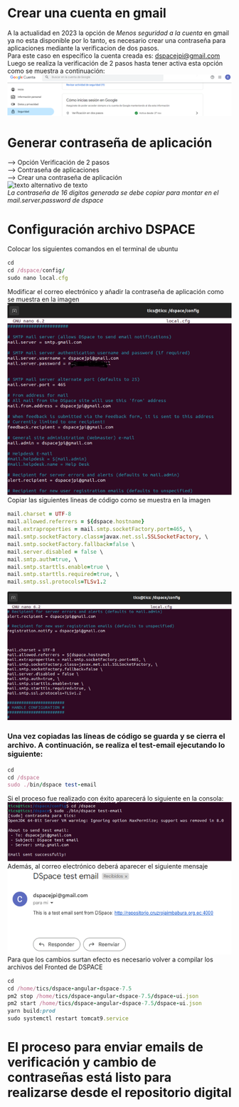 # Crear una cuenta en gmail
A la actualidad en 2023 la opción de *Menos seguridad a la cuenta* en gmail ya no esta disponible por lo tanto, es necesario crear una contraseña para aplicaciones mediante la verificacion de dos pasos. \
Para este caso en específico la cuenta creada es: dspacejpi@gmail.com \
Luego se realiza la verificación de 2 pasos hasta tener activa esta opción como se muestra a continuación:
![texto alternativo de texto](./Imagenes/Verificacion2.PNG)
# Generar contraseña de aplicación
--> Opción Verificación de 2 pasos \
--> Contraseña de aplicaciones\
--> Crear una contraseña de aplicación \
![texto alternativo de texto](./Imagenes/contraseña.PNG) \
*La contraseña de 16 digitos generada se debe copiar para montar en el mail.server.password de dspace*
# Configuración archivo DSPACE
Colocar los siguientes comandos en el terminal de ubuntu 
```ruby
cd
cd /dspace/config/
sudo nano local.cfg
```
Modificar el correo electrónico y añadir la contraseña de aplicación como se muestra en la imagen  \
![texto alternativo de texto](./Imagenes/email1.PNG) \
Copiar las siguientes lineas de código como se muestra en la imagen

```ruby
mail.charset = UTF-8
mail.allowed.referrers = ${dspace.hostname}  
mail.extraproperties = mail.smtp.socketFactory.port=465, \
mail.smtp.socketFactory.class=javax.net.ssl.SSLSocketFactory, \
mail.smtp.socketFactory.fallback=false \
mail.server.disabled = false \
mail.smtp.auth=true, \
mail.smtp.starttls.enable=true \
mail.smtp.starttls.required=true, \
mail.smtp.ssl.protocols=TLSv1.2
```
![texto alternativo de texto](./Imagenes/email2.PNG) 

### Una vez copiadas las líneas de código se guarda y se cierra el archivo. A continuación, se realiza el test-email ejecutando lo siguiente:
```ruby
cd
cd /dspace
sudo ./bin/dspace test-email
```
Si el proceso fue realizado con éxito aparecerá lo siguiente en la consola: \
![texto alternativo de texto](./Imagenes/test.PNG)   \
Además, al correo electrónico deberá aparecer el siguiente mensaje  \
![texto alternativo de texto](./Imagenes/test2.PNG)   \
Para que los cambios surtan efecto es necesario volver a compilar los archivos del Fronted de DSPACE
```ruby
cd
cd /home/tics/dspace-angular-dspace-7.5
pm2 stop /home/tics/dspace-angular-dspace-7.5/dspace-ui.json
pm2 start /home/tics/dspace-angular-dspace-7.5/dspace-ui.json
yarn build:prod
sudo systemctl restart tomcat9.service
```
# El proceso para enviar emails de verificación y cambio de contraseñas está listo para realizarse desde el repositorio digital
